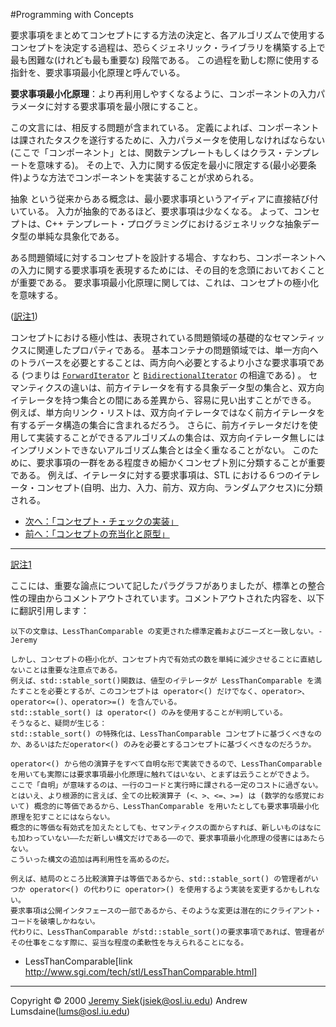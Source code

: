 #Programming with Concepts

要求事項をまとめてコンセプトにする方法の決定と、各アルゴリズムで使用するコンセプトを決定する過程は、恐らくジェネリック・ライブラリを構築する上で最も困難な(けれども最も重要な) 段階である。 この過程を勤しむ際に使用する指針を、要求事項最小化原理と呼んでいる。

**要求事項最小化原理**：より再利用しやすくなるように、コンポーネントの入力パラメータに対する要求事項を最小限にすること。

この文言には、相反する問題が含まれている。 定義によれば、コンポーネントは課されたタスクを遂行するために、入力パラメータを使用しなければならない(ここで「コンポーネント」とは、関数テンプレートもしくはクラス・テンプレートを意味する)。 その上で、入力に関する仮定を最小に限定する(最小必要条件)ような方法でコンポーネントを実装することが求められる。

抽象 という従来からある概念は、最小要求事項というアイディアに直接結び付いている。 入力が抽象的であるほど、要求事項は少なくなる。 よって、コンセプトは、C++ テンプレート・プログラミングにおけるジェネリックな抽象データ型の単純な具象化である。

ある問題領域に対するコンセプトを設計する場合、すなわち、コンポーネントへの入力に関する要求事項を表現するためには、その目的を念頭においておくことが重要である。 要求事項最小化原理に関しては、これは、コンセプトの極小化を意味する。

([訳注1](#translate-note))

コンセプトにおける極小性は、表現されている問題領域の基礎的なセマンティックスに関連したプロパティである。 基本コンテナの問題領域では、単一方向へのトラバースを必要とすることは、両方向へ必要とするより小さな要求事項である (つまりは [`ForwardIterator`](http://www.sgi.com/tech/stl/ForwardIterator.html) と [`BidirectionalIterator`](http://www.sgi.com/tech/stl/BidirectionalIterator.html) の相違である) 。 セマンティクスの違いは、前方イテレータを有する具象データ型の集合と、双方向イテレータを持つ集合との間にある差異から、容易に見い出すことができる。 例えば、単方向リンク・リストは、双方向イテレータではなく前方イテレータを有するデータ構造の集合に含まれるだろう。 さらに、前方イテレータだけを使用して実装することができるアルゴリズムの集合は、双方向イテレータ無しにはインプリメントできないアルゴリズム集合とは全く重なることがない。 このために、要求事項の一群をある程度きめ細かくコンセプト別に分類することが重要である。 例えば、イテレータに対する要求事項は、STL における６つのイテレータ・コンセプト(自明、出力、入力、前方、双方向、ランダムアクセス)に分類される。

- [次へ：「コンセプト・チェックの実装」](./implementation.md)
- [前へ：「コンセプトの充当化と原型」](./concept_covering.md)

***
<a name="translate-note" href="#translate-note">訳注1</a>

ここには、重要な論点について記したパラグラフがありましたが、標準との整合性の理由からコメントアウトされています。コメントアウトされた内容を、以下に翻訳引用します：

```
以下の文章は、LessThanComparable の変更された標準定義およびニーズと一致しない。-Jeremy 

しかし、コンセプトの極小化が、コンセプト内で有効式の数を単純に減少させることに直結しないことは重要な注意点である。
例えば、std::stable_sort()関数は、値型のイテレータが LessThanComparable を満たすことを必要とするが、このコンセプトは operator<() だけでなく、operator>、operator<=()、operator>=() を含んでいる。
std::stable_sort() は operator<() のみを使用することが判明している。
そうなると、疑問が生じる：
std::stable_sort() の特殊化は、LessThanComparable コンセプトに基づくべきなのか、あるいはただoperator<() のみを必要とするコンセプトに基づくべきなのだろうか。

operator<() から他の演算子をすべて自明な形で実装できるので、LessThanComparable を用いても実際には要求事項最小化原理に触れてはいない、とまずは云うことができよう。
ここで「自明」が意味するのは、一行のコードと実行時に課される一定のコストに過ぎない。
とはいえ、より根源的に言えば、全ての比較演算子 (<、>、<=、>=) は (数学的な感覚において) 概念的に等価であるから、LessThanComparable を用いたとしても要求事項最小化原理を犯すことにはならない。
概念的に等価な有効式を加えたとしても、セマンティクスの面からすれば、新しいものはなにも加わっていない――ただ新しい構文だけである――ので、要求事項最小化原理の侵害にはあたらない。
こういった構文の追加は再利用性を高めるのだ。

例えば、結局のところ比較演算子は等価であるから、std::stable_sort() の管理者がいつか operator<() の代わりに operator>() を使用するよう実装を変更するかもしれない。
要求事項は公開インタフェースの一部であるから、そのような変更は潜在的にクライアント・コードを破壊しかねない。
代わりに、LessThanComparable がstd::stable_sort()の要求事項であれば、管理者がその仕事をこなす際に、妥当な程度の柔軟性を与えられることになる。
```
* LessThanComparable[link http://www.sgi.com/tech/stl/LessThanComparable.html]


***
Copyright © 2000 [Jeremy Siek](http://www.boost.org/doc/libs/1_31_0/people/jeremy_siek.htm)(<jsiek@osl.iu.edu>) Andrew Lumsdaine(<lums@osl.iu.edu>)

